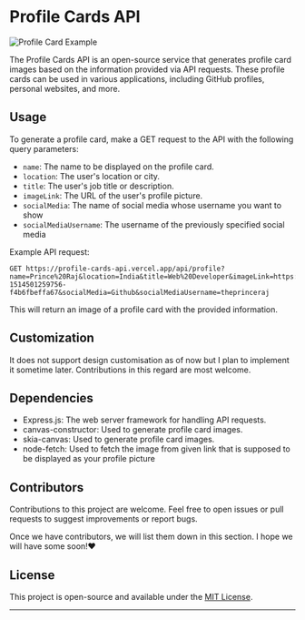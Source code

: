 # Profile Cards API

![Profile Card Example](https://profile-cards-api.vercel.app/api/profile?name=Prince%20Raj&location=India&title=Web%20Developer&imageLink=https://images.unsplash.com/photo-1514501259756-f4b6fbeffa67&socialMedia=Github&socialMediaUsername=theprinceraj)

The Profile Cards API is an open-source service that generates profile card images based on the information provided via API requests. These profile cards can be used in various applications, including GitHub profiles, personal websites, and more.

## Usage

To generate a profile card, make a GET request to the API with the following query parameters:

- `name`: The name to be displayed on the profile card.
- `location`: The user's location or city.
- `title`: The user's job title or description.
- `imageLink`: The URL of the user's profile picture.
- `socialMedia`: The name of social media whose username you want to show
- `socialMediaUsername`: The username of the previously specified social media

Example API request:

```plaintext
GET https://profile-cards-api.vercel.app/api/profile?name=Prince%20Raj&location=India&title=Web%20Developer&imageLink=https://images.unsplash.com/photo-1514501259756-f4b6fbeffa67&socialMedia=Github&socialMediaUsername=theprinceraj
```

This will return an image of a profile card with the provided information.

## Customization

It does not support design customisation as of now but I plan to implement it sometime later. Contributions in this regard are most welcome.

## Dependencies

- Express.js: The web server framework for handling API requests.
- canvas-constructor: Used to generate profile card images.
- skia-canvas: Used to generate profile card images.
- node-fetch: Used to fetch the image from given link that is supposed to be displayed as your profile picture

## Contributors

Contributions to this project are welcome. Feel free to open issues or pull requests to suggest improvements or report bugs.

Once we have contributors, we will list them down in this section. I hope we will have some soon!❤️


## License

This project is open-source and available under the [MIT License](LICENSE).

---